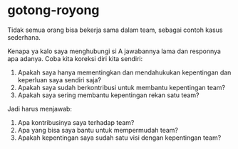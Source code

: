 # gotong-royong

Tidak semua orang bisa bekerja sama dalam team, sebagai contoh kasus sederhana.

Kenapa ya kalo saya menghubungi si A jawabannya lama dan responnya apa adanya. Coba kita koreksi diri kita sendiri:
1. Apakah saya hanya mementingkan dan mendahukukan kepentingan dan keperluan saya sendiri saja?
2. Apakah saya sudah berkontribusi untuk membantu kepentingan team?
3. Apakah saya sering membantu kepentingan rekan satu team?

Jadi harus menjawab:
1. Apa kontribusinya saya terhadap team?
2. Apa yang bisa saya bantu untuk mempermudah team?
3. Apakah kepentingan saya sudah satu visi dengan kepentingan team?
